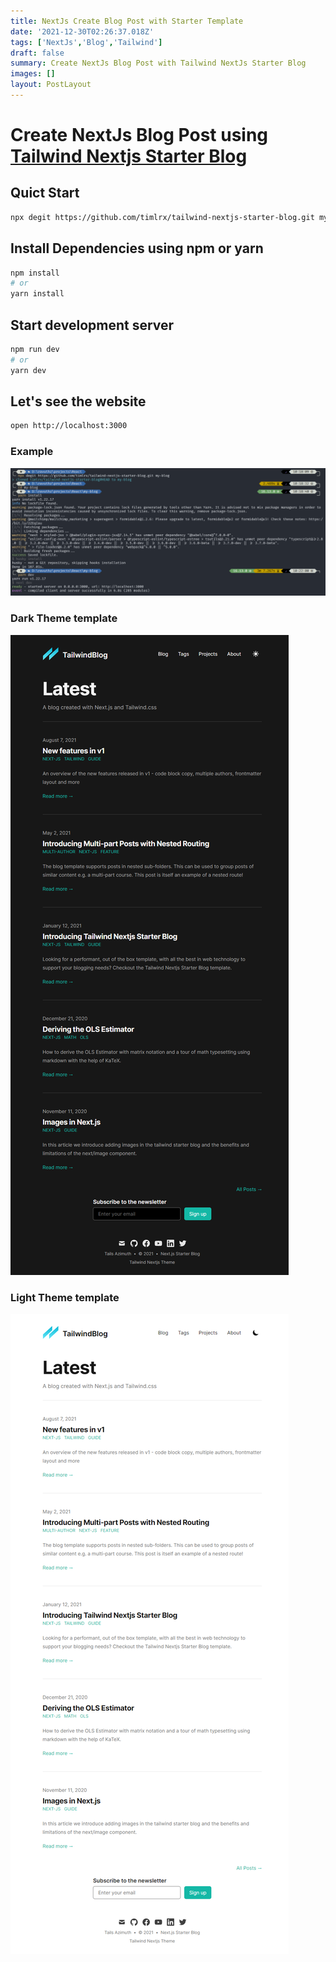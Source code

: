 ```yaml
---
title: NextJs Create Blog Post with Starter Template
date: '2021-12-30T02:26:37.018Z'
tags: ['NextJs','Blog','Tailwind']
draft: false
summary: Create NextJs Blog Post with Tailwind NextJs Starter Blog
images: []
layout: PostLayout
---
```


# Create NextJs Blog Post using [Tailwind Nextjs Starter Blog](https://github.com/timlrx/tailwind-nextjs-starter-blog)

## Quict Start
```bash
npx degit https://github.com/timlrx/tailwind-nextjs-starter-blog.git my-blog
```

## Install Dependencies using npm or yarn
```bash
npm install
# or
yarn install
```

## Start development server
```bash
npm run dev
# or
yarn dev
```

## Let's see the website
```bash
open http://localhost:3000
```

### Example

![Demo Cli](/assets/nextjs/demo-script.png)

### Dark Theme template

![Dark Theme](/assets/nextjs/dark-theme.png)

### Light Theme template

![Light Theme](/assets/nextjs/light-theme.png)
